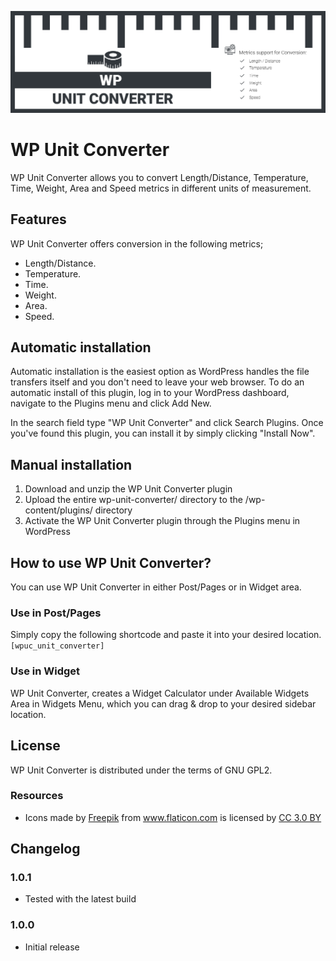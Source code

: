 ﻿![WP Unit Converter Banner Image](./assets/banner-1544x500.png)

# WP Unit Converter

WP Unit Converter allows you to convert Length/Distance, Temperature, Time, Weight, Area and Speed metrics in different units of measurement.

## Features

WP Unit Converter offers conversion in the following metrics;

 - Length/Distance.
 - Temperature.
 - Time.
 - Weight.
 - Area.
 - Speed.
 
## Automatic installation

Automatic installation is the easiest option as WordPress handles the file transfers itself and you don't need to leave your web browser. To do an automatic install of this plugin, log in to your WordPress dashboard, navigate to the Plugins menu and click Add New.

In the search field type "WP Unit Converter" and click Search Plugins. Once you've found this plugin, you can install it by simply clicking "Install Now".

## Manual installation

1.	Download and unzip the WP Unit Converter plugin
2.	Upload the entire wp-unit-converter/ directory to the /wp-content/plugins/ directory
3.	Activate the WP Unit Converter plugin through the Plugins menu in WordPress

## How to use WP Unit Converter?
You can use WP Unit Converter in either Post/Pages or in Widget area.

### Use in Post/Pages
Simply copy the following shortcode and paste it into your desired location.
`[wpuc_unit_converter]`

### Use in Widget
WP Unit Converter, creates a Widget Calculator under Available Widgets Area in Widgets Menu, which you can drag & drop to your desired sidebar location.

## License
WP Unit Converter is distributed under the terms of GNU GPL2.

### Resources
* Icons made by <a href="https://www.freepik.com/" title="Freepik">Freepik</a> from <a href="https://www.flaticon.com/" 			    title="Flaticon">www.flaticon.com</a> is licensed by <a href="http://creativecommons.org/licenses/by/3.0/" title="Creative Commons BY 3.0" target="_blank">CC 3.0 BY</a>

## Changelog

### 1.0.1
* Tested with the latest build

### 1.0.0
* Initial release
